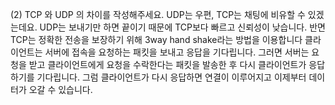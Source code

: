 (2) TCP 와 UDP 의 차이를 작성해주세요.
UDP는 우편, TCP는 채팅에 비유할 수 있겠는데요. UDP는 보내기만 하면 끝이기 때문에 TCP보다 빠르고 신뢰성이 낮습니다.
반면 TCP는 정확한 전송을 보장하기 위해 3way hand shake라는 방법을 이용합니다
클라이언트는 서버에 접속을 요청하는 패킷을 보내고 응답을 기다립니다. 그러면 서버는 요청을 받고 클라이언트에게 요청을 수락한다는 패킷을 발송한 후 다시 클라이언트가 응답하기를 기다립니다.
그럼 클라이언트가 다시 응답하면 연결이 이루어지고 이제부터 데이터가 오갈 수 있습니다. 
